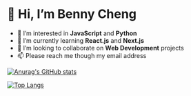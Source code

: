 # 👋 Hi, I’m Benny Cheng
- 👀 I’m interested in **JavaScript** and **Python** 
- 🌱 I’m currently learning **React.js** and **Next.js** 
- 💞️ I’m looking to collaborate on **Web Development** projects
- 📫 Please reach me though my email address

[![Anurag's GitHub stats](https://github-readme-stats.vercel.app/api?username=bennychengws)](https://github.com/anuraghazra/github-readme-stats)

[![Top Langs](https://github-readme-stats.vercel.app/api/top-langs/?username=bennychengws&hide=jupyter%20notebook&layout=compact)](https://github.com/anuraghazra/github-readme-stats)

<!---
bennychengws/bennychengws is a ✨ special ✨ repository because its `README.md` (this file) appears on your GitHub profile.
You can click the Preview link to take a look at your changes.
--->
